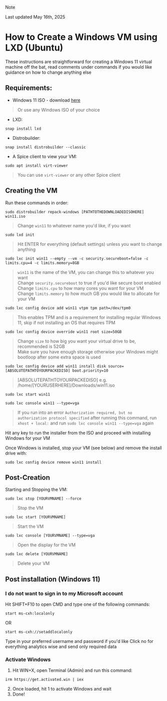 > [!NOTE]
> Last updated May 16th, 2025

# How to Create a Windows VM using LXD (Ubuntu)

These instructions are straightforward for creating a Windows 11 virtual machine off the bat, read comments under commands if you would like guidance on how to change anything else

## Requirements:
- Windows 11 ISO - download [here](https://www.microsoft.com/en-us/software-download/windows11)
> Or use any Windows ISO of your choice

- LXD: 
```
snap install lxd
```

- Distrobuilder: 
```
snap install distrobuilder --classic
```

- A Spice client to view your VM:
```
sudo apt install virt-viewer
```
> You can use `virt-viewer` or any other Spice client

## Creating the VM
Run these commands in order:
```
sudo distrobuilder repack-windows [PATHTOTHEDOWNLOADEDISOHERE] win11.iso
```
> Change `win11` to whatever name you'd like, if you want

```
sudo lxd init
```
> Hit ENTER for everything (default settings) unless you want to change anything

```
sudo lxc init win11 --empty --vm -c security.secureboot=false -c limits.cpu=4 -c limits.memory=8GB
```
> `win11` is the name of the VM, you can change this to whatever you want <br/>
Change `security.secureboot` to true if you'd like secure boot enabled <br/>
Change `limits.cpu` to how many cores you want for your VM <br/>
Change `limits.memory` to how much GB you would like to allocate for your VM <br/>

```
sudo lxc config device add win11 vtpm tpm path=/dev/tpm0
```
> This enables TPM and is a requirement for installing regular Windows 11, skip if not installing an OS that requires TPM

```
sudo lxc config device override win11 root size=50GB
```
> Change `size` to how big you want your virtual drive to be, recommended is 52GB <br/>
Make sure you have enough storage otherwise your Windows might bootloop after some extra space is used

```
sudo lxc config device add win11 install disk source=[ABSOLUTEPATHTOYOURPACKEDISO] boot.priority=10
```
> [ABSOLUTEPATHTOYOURPACKEDISO] e.g. /home/[YOURUSERHERE]/Downloads/win11.iso

```
sudo lxc start win11
```

```
sudo lxc console win11 --type=vga
```
> If you run into an error `Authorization required, but no authorization protocol specified` after running this command, run `xhost + local:` and run `sudo lxc console win11 --type=vga` again

Hit any key to run the installer from the ISO and proceed with installing Windows for your VM

Once Windows is installed, stop your VM (see below) and remove the install drive with:
```
sudo lxc config device remove win11 install
```

## Post-Creation
Starting and Stopping the VM:
```
sudo lxc stop [YOURVMNAME] --force
```
> Stop the VM

```
sudo lxc start [YOURVMNAME]
```
> Start the VM

```
sudo lxc console [YOURVMNAME] --type=vga
```
> Open the display for the VM

```
sudo lxc delete [YOURVMNAME]
```
> Delete your VM

## Post installation (Windows 11)
### I do not want to sign in to my Microsoft account
Hit SHIFT+F10 to open CMD and type one of the following commands:
```
start ms-cxh:localonly​
```
OR
```
start ms-cxh://setaddlocalonly​
```
Type in your preferred username and password if you'd like
Click no for everything analytics wise and send only required data

### Activate Windows
1. Hit WIN+X, open Terminal (Admin) and run this command:
```
irm https://get.activated.win | iex
```
2. Once loaded, hit 1 to activate Windows and wait
3. Done!

